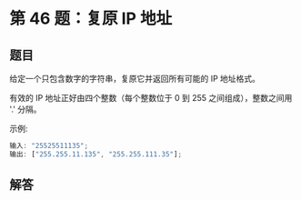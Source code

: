 # 第 46 题：复原 IP 地址

## 题目

给定一个只包含数字的字符串，复原它并返回所有可能的 IP 地址格式。

有效的 IP 地址正好由四个整数（每个整数位于 0 到 255 之间组成），整数之间用 '.' 分隔。

示例:

```js
输入: "25525511135";
输出: ["255.255.11.135", "255.255.111.35"];
```

## 解答

```js
```
